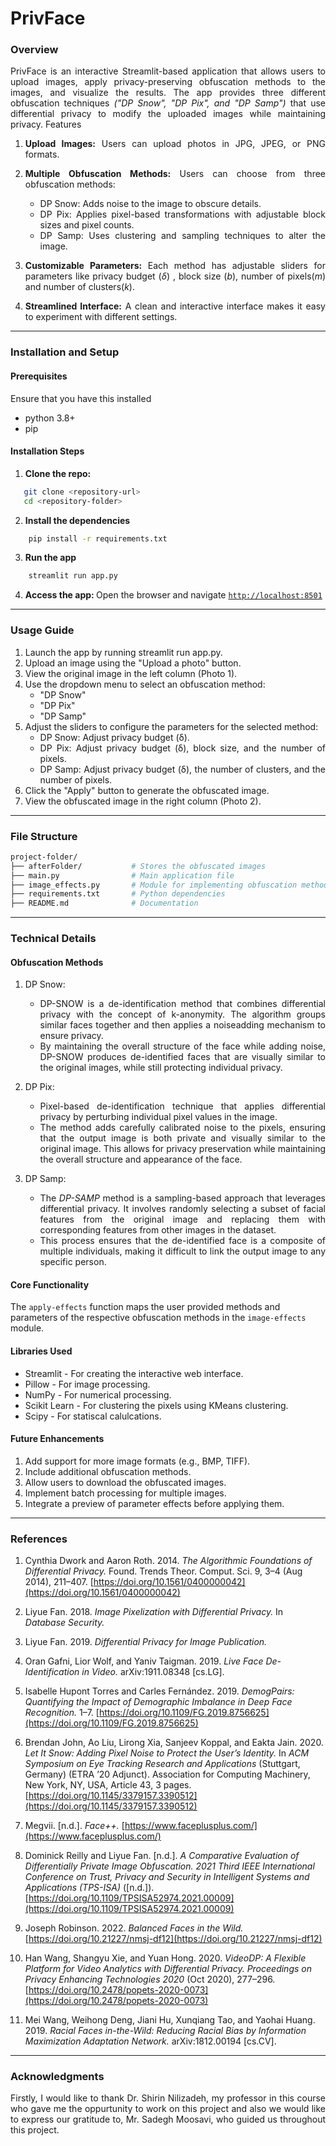 # PrivFace

### Overview
<div style="text-align: justify">
PrivFace is an interactive Streamlit-based application that allows users to upload images, apply privacy-preserving obfuscation methods to the images, and visualize the results. The app provides three different obfuscation techniques <i>("DP Snow", "DP Pix", and "DP Samp")</i> that use differential privacy to modify the uploaded images while maintaining privacy.
</div<

### Features
1.  <strong>Upload Images:</strong> Users can upload photos in JPG, JPEG, or PNG formats.
2.  <strong>Multiple Obfuscation Methods:</strong> Users can choose from three obfuscation methods:

    * DP Snow: Adds noise to the image to obscure details.
    * DP Pix: Applies pixel-based transformations with adjustable block sizes and pixel counts.
    * DP Samp: Uses clustering and sampling techniques to alter the image.
    
3. <strong>Customizable Parameters:</strong> Each method has adjustable sliders for parameters like privacy budget (<i>&#948;</i>) , block size (<i>b</i>), number of pixels(<i>m</i>) and number of clusters(<i>k</i>).

4. <strong>Streamlined Interface:</strong> A clean and interactive interface makes it easy to experiment with different settings.
---
### Installation and Setup
#### Prerequisites
Ensure that you have this installed
* python 3.8+
* pip

#### Installation Steps
1. <strong>Clone the repo: </strong>
 ```bash
    git clone <repository-url>
    cd <repository-folder>
```
2. <strong>Install the dependencies</strong>
```bash
    pip install -r requirements.txt
```
3. <strong>Run the app</strong>
```bash
    streamlit run app.py
```
4. <strong>Access the app: </strong>Open the browser and navigate [`http://localhost:8501`](#localhost)
---
### Usage Guide
1. Launch the app by running streamlit run app.py.
2. Upload an image using the "Upload a photo" button.
3. View the original image in the left column (Photo 1).
4. Use the dropdown menu to select an obfuscation method:
    - "DP Snow"
    - "DP Pix"
    - "DP Samp"
5. Adjust the sliders to configure the parameters for the selected method:
    - DP Snow: Adjust privacy budget (δ).
    - DP Pix: Adjust privacy budget (δ), block size, and the number of pixels.
    - DP Samp: Adjust privacy budget (δ), the number of clusters, and the number of pixels.
6. Click the "Apply" button to generate the obfuscated image.
7. View the obfuscated image in the right column (Photo 2).
---
### File Structure
```bash
project-folder/
├── afterFolder/           # Stores the obfuscated images    
├── main.py                # Main application file
├── image_effects.py       # Module for implementing obfuscation methods
├── requirements.txt       # Python dependencies
├── README.md              # Documentation
```
---
### Technical Details
#### Obfuscation Methods

1. DP Snow:<div style="text-align: justify">
    - DP-SNOW is a de-identification method that combines differential privacy with the concept of k-anonymity. The algorithm groups similar faces together and then applies a noiseadding mechanism to ensure privacy. 
    - By maintaining the overall structure of the face while adding noise, DP-SNOW
produces de-identified faces that are visually similar to the
original images, while still protecting individual privacy.

2. DP Pix:
    - Pixel-based de-identification technique that applies differential privacy by perturbing individual pixel values in the image.
    - The method adds carefully calibrated noise to the pixels, ensuring that the output image is both private and visually similar to the original image.
This allows for privacy preservation while maintaining the
overall structure and appearance of the face.

3. DP Samp:
    - The <i>DP-SAMP</i> method is a sampling-based approach that
leverages differential privacy. It involves randomly selecting
a subset of facial features from the original image and replacing them with corresponding features from other images in
the dataset. 
    - This process ensures that the de-identified face
is a composite of multiple individuals, making it difficult to
link the output image to any specific person.</div>


#### Core Functionality

The ``` apply-effects ``` function maps the user provided methods and parameters of the respective obfuscation methods in the ```image-effects``` module.


#### Libraries Used
* Streamlit - For creating the interactive web interface.
* Pillow - For image processing.
* NumPy - For numerical processing.
* Scikit Learn - For clustering the pixels using KMeans clustering.
* Scipy - For statiscal calulcations.

#### Future Enhancements

1. Add support for more image formats (e.g., BMP, TIFF).
2. Include additional obfuscation methods.
3. Allow users to download the obfuscated images.
4. Implement batch processing for multiple images.
5. Integrate a preview of parameter effects before applying them.

---
### References

1. Cynthia Dwork and Aaron Roth. 2014. *The Algorithmic Foundations of Differential Privacy.* Found. Trends Theor. Comput. Sci. 9, 3–4 (Aug 2014), 211–407. [https://doi.org/10.1561/0400000042](https://doi.org/10.1561/0400000042)

2. Liyue Fan. 2018. *Image Pixelization with Differential Privacy.* In *Database Security.*

3. Liyue Fan. 2019. *Differential Privacy for Image Publication.*

4. Oran Gafni, Lior Wolf, and Yaniv Taigman. 2019. *Live Face De-Identification in Video.* arXiv:1911.08348 [cs.LG].

5. Isabelle Hupont Torres and Carles Fernández. 2019. *DemogPairs: Quantifying the Impact of Demographic Imbalance in Deep Face Recognition.* 1–7. [https://doi.org/10.1109/FG.2019.8756625](https://doi.org/10.1109/FG.2019.8756625)

6. Brendan John, Ao Liu, Lirong Xia, Sanjeev Koppal, and Eakta Jain. 2020. *Let It Snow: Adding Pixel Noise to Protect the User’s Identity.* In *ACM Symposium on Eye Tracking Research and Applications* (Stuttgart, Germany) (ETRA ’20 Adjunct). Association for Computing Machinery, New York, NY, USA, Article 43, 3 pages. [https://doi.org/10.1145/3379157.3390512](https://doi.org/10.1145/3379157.3390512)

7. Megvii. [n.d.]. *Face++.* [https://www.faceplusplus.com/](https://www.faceplusplus.com/)

8. Dominick Reilly and Liyue Fan. [n.d.]. *A Comparative Evaluation of Differentially Private Image Obfuscation.* *2021 Third IEEE International Conference on Trust, Privacy and Security in Intelligent Systems and Applications (TPS-ISA)* ([n.d.]). [https://doi.org/10.1109/TPSISA52974.2021.00009](https://doi.org/10.1109/TPSISA52974.2021.00009)

9. Joseph Robinson. 2022. *Balanced Faces in the Wild.* [https://doi.org/10.21227/nmsj-df12](https://doi.org/10.21227/nmsj-df12)

10. Han Wang, Shangyu Xie, and Yuan Hong. 2020. *VideoDP: A Flexible Platform for Video Analytics with Differential Privacy.* *Proceedings on Privacy Enhancing Technologies 2020* (Oct 2020), 277–296. [https://doi.org/10.2478/popets-2020-0073](https://doi.org/10.2478/popets-2020-0073)

11. Mei Wang, Weihong Deng, Jiani Hu, Xunqiang Tao, and Yaohai Huang. 2019. *Racial Faces in-the-Wild: Reducing Racial Bias by Information Maximization Adaptation Network.* arXiv:1812.00194 [cs.CV].

---
### Acknowledgments
<div style="text-align: justify">
Firstly, I would like to thank Dr. Shirin Nilizadeh, my
professor in this course who gave me the oppurtunity to
work on this project and also we would like to express our
gratitude to, Mr. Sadegh Moosavi, who guided us throughout
this project.
</div>
